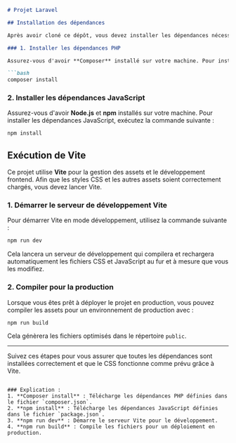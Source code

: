 


```markdown
# Projet Laravel

## Installation des dépendances

Après avoir cloné ce dépôt, vous devez installer les dépendances nécessaires pour faire fonctionner le projet. 

### 1. Installer les dépendances PHP

Assurez-vous d'avoir **Composer** installé sur votre machine. Pour installer les dépendances PHP, exécutez la commande suivante :

```bash
composer install
```

### 2. Installer les dépendances JavaScript

Assurez-vous d'avoir **Node.js** et **npm** installés sur votre machine. Pour installer les dépendances JavaScript, exécutez la commande suivante :

```bash
npm install
```

## Exécution de Vite

Ce projet utilise **Vite** pour la gestion des assets et le développement frontend. Afin que les styles CSS et les autres assets soient correctement chargés, vous devez lancer Vite.

### 1. Démarrer le serveur de développement Vite

Pour démarrer Vite en mode développement, utilisez la commande suivante :

```bash
npm run dev
```

Cela lancera un serveur de développement qui compilera et rechargera automatiquement les fichiers CSS et JavaScript au fur et à mesure que vous les modifiez.

### 2. Compiler pour la production

Lorsque vous êtes prêt à déployer le projet en production, vous pouvez compiler les assets pour un environnement de production avec :

```bash
npm run build
```

Cela génèrera les fichiers optimisés dans le répertoire `public`.

---

Suivez ces étapes pour vous assurer que toutes les dépendances sont installées correctement et que le CSS fonctionne comme prévu grâce à Vite.
```

### Explication :
1. **Composer install** : Télécharge les dépendances PHP définies dans le fichier `composer.json`.
2. **npm install** : Télécharge les dépendances JavaScript définies dans le fichier `package.json`.
3. **npm run dev** : Démarre le serveur Vite pour le développement.
4. **npm run build** : Compile les fichiers pour un déploiement en production.

